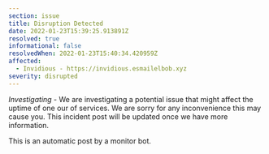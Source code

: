 ```yaml
---
section: issue
title: Disruption Detected
date: 2022-01-23T15:39:25.913891Z
resolved: true
informational: false
resolvedWhen: 2022-01-23T15:40:34.420959Z
affected:
  - Invidious - https://invidious.esmailelbob.xyz
severity: disrupted
---
```

*Investigating* - We are investigating a potential issue that might affect the uptime of one our of services. We are sorry for any inconvenience this may cause you. This incident post will be updated once we have more information.

This is an automatic post by a monitor bot.
        